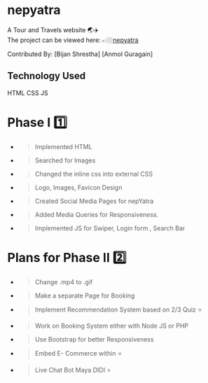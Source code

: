 # nepyatra

A Tour and Travels website 🌏✈️<br>
The project can be viewed here: 👉🏼[nepyatra](https://bijanstha7.github.io/NEPYATRA/)

Contributed By:
[Bijan Shrestha]
[Anmol Guragain]

## Technology Used
HTML
CSS
JS

# Phase I 1️⃣
- > Implemented HTML
- > Searched for Images
- > Changed the inline css into external CSS
- > Logo, Images, Favicon Design
- > Created Social Media Pages for nepYatra
- > Added Media Queries for Responsiveness.
- > Implemented JS for Swiper, Login form , Search Bar

# Plans for Phase II 2️⃣
- > Change .mp4 to .gif
- > Make a separate Page for Booking
- > Implement Recommendation System based on 2/3 Quiz ⭐
- > Work on Booking System either with Node JS or PHP
- > Use Bootstrap for better Responsiveness
- > Embed E- Commerce within ⭐
- > Live Chat Bot Maya DIDI ⭐